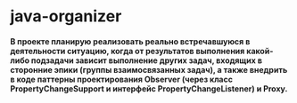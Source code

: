 # java-organizer
#### В проекте планирую реализовать реально встречавшуюся в деятельности ситуацию, когда от результатов выполнения какой-либо подзадачи зависит выполнение других задач, входящих в сторонние эпики (группы взаимосвязанных задач), а также внедрить в коде паттерны проектирования Observer (через класс PropertyChangeSupport и интерфейс PropertyChangeListener) и Proxy. 

